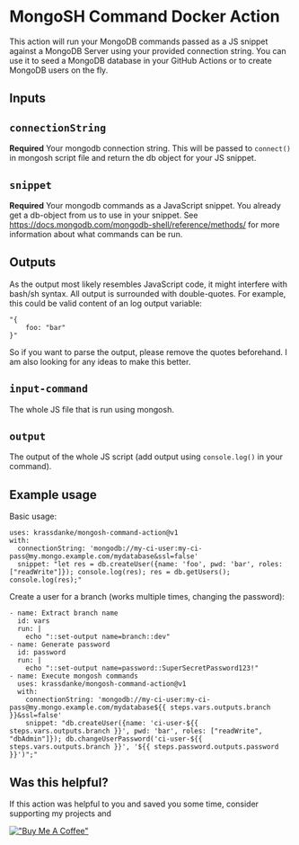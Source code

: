 # MongoSH Command Docker Action

This action will run your MongoDB commands passed as a JS snippet against a MongoDB Server using your provided connection string.
You can use it to seed a MongoDB database in your GitHub Actions or to create MongoDB users on the fly.

## Inputs

## `connectionString`

**Required** Your mongodb connection string. This will be passed to `connect()` in mongosh script file and return the db object for your JS snippet.

## `snippet`

**Required** Your mongodb commands as a JavaScript snippet. You already get a db-object from us to use in your snippet. See https://docs.mongodb.com/mongodb-shell/reference/methods/ for more information about what commands can be run.

## Outputs

As the output most likely resembles JavaScript code, it might interfere with bash/sh syntax. All output is surrounded with double-quotes. For example, this could be valid content of an log output variable:

```
"{
    foo: "bar"
}"
```

So if you want to parse the output, please remove the quotes beforehand. I am also looking for any ideas to make this better.

## `input-command`

The whole JS file that is run using mongosh.

## `output`

The output of the whole JS script (add output using `console.log()` in your command).

## Example usage

Basic usage:

```
uses: krassdanke/mongosh-command-action@v1
with:
  connectionString: 'mongodb://my-ci-user:my-ci-pass@my.mongo.example.com/mydatabase&ssl=false'
  snippet: "let res = db.createUser({name: 'foo', pwd: 'bar', roles: ["readWrite"]}); console.log(res); res = db.getUsers(); console.log(res);"
```

Create a user for a branch (works multiple times, changing the password):

```
- name: Extract branch name
  id: vars
  run: |
    echo "::set-output name=branch::dev"
- name: Generate password
  id: password
  run: |
    echo "::set-output name=password::SuperSecretPassword123!"
- name: Execute mongosh commands
  uses: krassdanke/mongosh-command-action@v1
  with:
    connectionString: 'mongodb://my-ci-user:my-ci-pass@my.mongo.example.com/mydatabase${{ steps.vars.outputs.branch }}&ssl=false'
    snippet: "db.createUser({name: 'ci-user-${{ steps.vars.outputs.branch }}', pwd: 'bar', roles: ["readWrite", "dbAdmin"]}); db.changeUserPassword('ci-user-${{ steps.vars.outputs.branch }}', '${{ steps.password.outputs.password }}')";"
```

## Was this helpful?

If this action was helpful to you and saved you some time, consider supporting my projects and

[!["Buy Me A Coffee"](https://www.buymeacoffee.com/assets/img/custom_images/yellow_img.png)](https://www.buymeacoffee.com/krassdanke)
